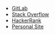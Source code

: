- [GitLab](https://gitlab.com/marian13gitlab)
- [Stack Overflow](https://stackoverflow.com/users/12201472/marian13)
- [HackerRank](https://www.hackerrank.com/marian13)
- [Personal Site](https://mariankostyk.com)
